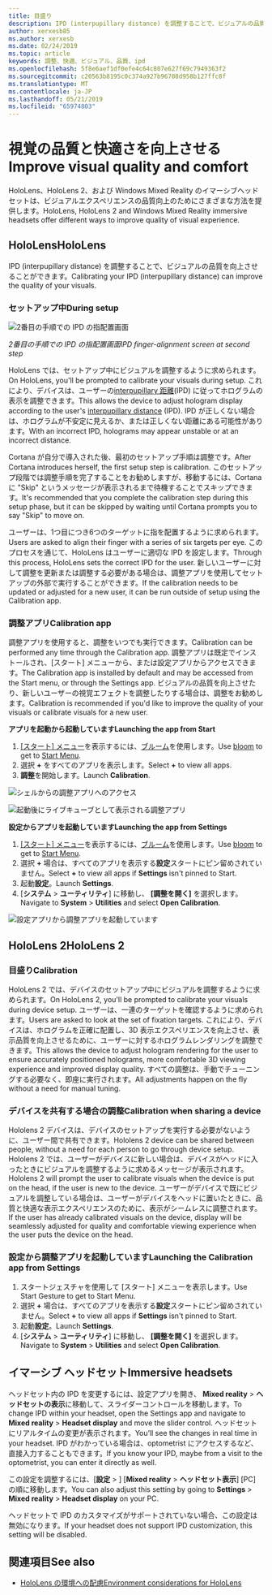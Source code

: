 ```yaml
---
title: 目盛り
description: IPD (interpupillary distance) を調整することで、ビジュアルの品質を向上させることができます。 HoloLens および Windows Mixed Reality イマーシブヘッドセットは、IPD をカスタマイズする方法を提供します。
author: xerxesb85
ms.author: xerxesb
ms.date: 02/24/2019
ms.topic: article
keywords: 調整、快適、ビジュアル、品質、ipd
ms.openlocfilehash: 5f8e6aef1df0efe4c64c807e627f69c7949363f2
ms.sourcegitcommit: c20563b8195c0c374a927b96708d958b127ffc8f
ms.translationtype: MT
ms.contentlocale: ja-JP
ms.lasthandoff: 05/21/2019
ms.locfileid: "65974803"
---
```

# <a name="improve-visual-quality-and-comfort"></a><span data-ttu-id="3b026-105">視覚の品質と快適さを向上させる</span><span class="sxs-lookup"><span data-stu-id="3b026-105">Improve visual quality and comfort</span></span>
<span data-ttu-id="3b026-106">HoloLens、HoloLens 2、および Windows Mixed Reality のイマーシブヘッドセットは、ビジュアルエクスペリエンスの品質向上のためにさまざまな方法を提供します。</span><span class="sxs-lookup"><span data-stu-id="3b026-106">HoloLens, HoloLens 2 and Windows Mixed Reality immersive headsets offer different ways to improve quality of visual experience.</span></span> 

## <a name="hololens"></a><span data-ttu-id="3b026-107">HoloLens</span><span class="sxs-lookup"><span data-stu-id="3b026-107">HoloLens</span></span>

<span data-ttu-id="3b026-108">IPD (interpupillary distance) を調整することで、ビジュアルの品質を向上させることができます。</span><span class="sxs-lookup"><span data-stu-id="3b026-108">Calibrating your IPD (interpupillary distance) can improve the quality of your visuals.</span></span>

### <a name="during-setup"></a><span data-ttu-id="3b026-109">セットアップ中</span><span class="sxs-lookup"><span data-stu-id="3b026-109">During setup</span></span>

![2番目の手順での IPD の指配置画面](images/ipd-finger-alignment-300px.jpg)<br>

<span data-ttu-id="3b026-111">*2番目の手順での IPD の指配置画面*</span><span class="sxs-lookup"><span data-stu-id="3b026-111">*IPD finger-alignment screen at second step*</span></span>

<span data-ttu-id="3b026-112">HoloLens では、セットアップ中にビジュアルを調整するように求められます。</span><span class="sxs-lookup"><span data-stu-id="3b026-112">On HoloLens, you'll be prompted to calibrate your visuals during setup.</span></span> <span data-ttu-id="3b026-113">これにより、デバイスは、ユーザーの[interpupillary 距離](https://en.wikipedia.org/wiki/Interpupillary_distance)(IPD) に従ってホログラムの表示を調整できます。</span><span class="sxs-lookup"><span data-stu-id="3b026-113">This allows the device to adjust hologram display according to the user's [interpupillary distance](https://en.wikipedia.org/wiki/Interpupillary_distance) (IPD).</span></span> <span data-ttu-id="3b026-114">IPD が正しくない場合は、ホログラムが不安定に見えるか、または正しくない距離にある可能性があります。</span><span class="sxs-lookup"><span data-stu-id="3b026-114">With an incorrect IPD, holograms may appear unstable or at an incorrect distance.</span></span>

<span data-ttu-id="3b026-115">Cortana が自分で導入された後、最初のセットアップ手順は調整です。</span><span class="sxs-lookup"><span data-stu-id="3b026-115">After Cortana introduces herself, the first setup step is calibration.</span></span> <span data-ttu-id="3b026-116">このセットアップ段階では調整手順を完了することをお勧めしますが、移動するには、Cortana に "Skip" というメッセージが表示されるまで待機することでスキップできます。</span><span class="sxs-lookup"><span data-stu-id="3b026-116">It's recommended that you complete the calibration step during this setup phase, but it can be skipped by waiting until Cortana prompts you to say "Skip" to move on.</span></span>

<span data-ttu-id="3b026-117">ユーザーは、1つ目につき6つのターゲットに指を配置するように求められます。</span><span class="sxs-lookup"><span data-stu-id="3b026-117">Users are asked to align their finger with a series of six targets per eye.</span></span> <span data-ttu-id="3b026-118">このプロセスを通じて、HoloLens はユーザーに適切な IPD を設定します。</span><span class="sxs-lookup"><span data-stu-id="3b026-118">Through this process, HoloLens sets the correct IPD for the user.</span></span> <span data-ttu-id="3b026-119">新しいユーザーに対して調整を更新または調整する必要がある場合は、調整アプリを使用してセットアップの外部で実行することができます。</span><span class="sxs-lookup"><span data-stu-id="3b026-119">If the calibration needs to be updated or adjusted for a new user, it can be run outside of setup using the Calibration app.</span></span>

### <a name="calibration-app"></a><span data-ttu-id="3b026-120">調整アプリ</span><span class="sxs-lookup"><span data-stu-id="3b026-120">Calibration app</span></span>

<span data-ttu-id="3b026-121">調整アプリを使用すると、調整をいつでも実行できます。</span><span class="sxs-lookup"><span data-stu-id="3b026-121">Calibration can be performed any time through the Calibration app.</span></span> <span data-ttu-id="3b026-122">調整アプリは既定でインストールされ、[スタート] メニューから、または設定アプリからアクセスできます。</span><span class="sxs-lookup"><span data-stu-id="3b026-122">The Calibration app is installed by default and may be accessed from the Start menu, or through the Settings app.</span></span> <span data-ttu-id="3b026-123">ビジュアルの品質を向上させたり、新しいユーザーの視覚エフェクトを調整したりする場合は、調整をお勧めします。</span><span class="sxs-lookup"><span data-stu-id="3b026-123">Calibration is recommended if you'd like to improve the quality of your visuals or calibrate visuals for a new user.</span></span>

<span data-ttu-id="3b026-124">**アプリを起動から起動しています**</span><span class="sxs-lookup"><span data-stu-id="3b026-124">**Launching the app from Start**</span></span>
1. <span data-ttu-id="3b026-125">[[スタート] メニュー](navigating-the-windows-mixed-reality-home.md#start-menu)を表示するには、[ブルーム](gestures.md#bloom)を使用します。</span><span class="sxs-lookup"><span data-stu-id="3b026-125">Use [bloom](gestures.md#bloom) to get to [Start Menu](navigating-the-windows-mixed-reality-home.md#start-menu).</span></span>
2. <span data-ttu-id="3b026-126">選択 **+** をすべてのアプリを表示します。</span><span class="sxs-lookup"><span data-stu-id="3b026-126">Select **+** to view all apps.</span></span>
3. <span data-ttu-id="3b026-127">**調整**を開始します。</span><span class="sxs-lookup"><span data-stu-id="3b026-127">Launch **Calibration**.</span></span>

![シェルからの調整アプリへのアクセス](images/calibration-shell.png)

![起動後にライブキューブとして表示される調整アプリ](images/calibration-livecube-200px.png)

<span data-ttu-id="3b026-130">**設定からアプリを起動しています**</span><span class="sxs-lookup"><span data-stu-id="3b026-130">**Launching the app from Settings**</span></span>
1. <span data-ttu-id="3b026-131">[[スタート] メニュー](navigating-the-windows-mixed-reality-home.md#start-menu)を表示するには、[ブルーム](gestures.md#bloom)を使用します。</span><span class="sxs-lookup"><span data-stu-id="3b026-131">Use [bloom](gestures.md#bloom) to get to [Start Menu](navigating-the-windows-mixed-reality-home.md#start-menu).</span></span>
2. <span data-ttu-id="3b026-132">選択 **+** 場合は、すべてのアプリを表示する**設定**スタートにピン留めされていません。</span><span class="sxs-lookup"><span data-stu-id="3b026-132">Select **+** to view all apps if **Settings** isn't pinned to Start.</span></span>
3. <span data-ttu-id="3b026-133">起動**設定**。</span><span class="sxs-lookup"><span data-stu-id="3b026-133">Launch **Settings**.</span></span>
4. <span data-ttu-id="3b026-134">[**システム** > **ユーティリティ**] に移動し、 **[調整を開く]** を選択します。</span><span class="sxs-lookup"><span data-stu-id="3b026-134">Navigate to **System** > **Utilities** and select **Open Calibration**.</span></span>

![設定アプリから調整アプリを起動しています](images/calibration-settings-500px.jpg)

## <a name="hololens-2"></a><span data-ttu-id="3b026-136">HoloLens 2</span><span class="sxs-lookup"><span data-stu-id="3b026-136">HoloLens 2</span></span>

### <a name="calibration"></a><span data-ttu-id="3b026-137">目盛り</span><span class="sxs-lookup"><span data-stu-id="3b026-137">Calibration</span></span> 

<span data-ttu-id="3b026-138">HoloLens 2 では、デバイスのセットアップ中にビジュアルを調整するように求められます。</span><span class="sxs-lookup"><span data-stu-id="3b026-138">On HoloLens 2, you'll be prompted to calibrate your visuals during device setup.</span></span> <span data-ttu-id="3b026-139">ユーザーは、一連のターゲットを確認するように求められます。</span><span class="sxs-lookup"><span data-stu-id="3b026-139">Users are asked to look at the set of fixation targets.</span></span> <span data-ttu-id="3b026-140">これにより、デバイスは、ホログラムを正確に配置し、3D 表示エクスペリエンスを向上させ、表示品質を向上させるために、ユーザーに対するホログラムレンダリングを調整できます。</span><span class="sxs-lookup"><span data-stu-id="3b026-140">This allows the device to adjust hologram rendering for the user to ensure accurately positioned holograms, more comfortable 3D viewing experience and improved display quality.</span></span> <span data-ttu-id="3b026-141">すべての調整は、手動でチューニングする必要なく、即座に実行されます。</span><span class="sxs-lookup"><span data-stu-id="3b026-141">All adjustments happen on the fly without a need for manual tuning.</span></span> 

### <a name="calibration-when-sharing-a-device"></a><span data-ttu-id="3b026-142">デバイスを共有する場合の調整</span><span class="sxs-lookup"><span data-stu-id="3b026-142">Calibration when sharing a device</span></span> 

<span data-ttu-id="3b026-143">Hololens 2 デバイスは、デバイスのセットアップを実行する必要がないように、ユーザー間で共有できます。</span><span class="sxs-lookup"><span data-stu-id="3b026-143">Hololens 2 device can be shared between people, without a need for each person to go through device setup.</span></span> <span data-ttu-id="3b026-144">Hololens 2 では、ユーザーがデバイスに新しい場合は、デバイスがヘッドに入ったときにビジュアルを調整するように求めるメッセージが表示されます。</span><span class="sxs-lookup"><span data-stu-id="3b026-144">Hololens 2 will prompt the user to calibrate visuals when the device is put on the head, if the user is new to the device.</span></span> <span data-ttu-id="3b026-145">ユーザーがデバイスで既にビジュアルを調整している場合は、ユーザーがデバイスをヘッドに置いたときに、品質と快適な表示エクスペリエンスのために、表示がシームレスに調整されます。</span><span class="sxs-lookup"><span data-stu-id="3b026-145">If the user has already calibrated visuals on the device, display will be seamlessly adjusted for quality and comfortable viewing experience when the user puts the device on the head.</span></span>  

### <a name="launching-the-calibration-app-from-settings"></a><span data-ttu-id="3b026-146">設定から調整アプリを起動しています</span><span class="sxs-lookup"><span data-stu-id="3b026-146">Launching the Calibration app from Settings</span></span>
1. <span data-ttu-id="3b026-147">スタートジェスチャを使用して [スタート] メニューを表示します。</span><span class="sxs-lookup"><span data-stu-id="3b026-147">Use Start Gesture to get to Start Menu.</span></span>
2. <span data-ttu-id="3b026-148">選択 **+** 場合は、すべてのアプリを表示する**設定**スタートにピン留めされていません。</span><span class="sxs-lookup"><span data-stu-id="3b026-148">Select **+** to view all apps if **Settings** isn't pinned to Start.</span></span>
3. <span data-ttu-id="3b026-149">起動**設定**。</span><span class="sxs-lookup"><span data-stu-id="3b026-149">Launch **Settings**.</span></span>
4. <span data-ttu-id="3b026-150">[**システム** > **ユーティリティ**] に移動し、 **[調整を開く]** を選択します。</span><span class="sxs-lookup"><span data-stu-id="3b026-150">Navigate to **System** > **Utilities** and select **Open Calibration**.</span></span>

## <a name="immersive-headsets"></a><span data-ttu-id="3b026-151">イマーシブ ヘッドセット</span><span class="sxs-lookup"><span data-stu-id="3b026-151">Immersive headsets</span></span>

<span data-ttu-id="3b026-152">ヘッドセット内の IPD を変更するには、設定アプリを開き、 **Mixed reality** > **ヘッドセットの表示**に移動して、スライダーコントロールを移動します。</span><span class="sxs-lookup"><span data-stu-id="3b026-152">To change IPD within your headset, open the Settings app and navigate to **Mixed reality** > **Headset display** and move the slider control.</span></span> <span data-ttu-id="3b026-153">ヘッドセットにリアルタイムの変更が表示されます。</span><span class="sxs-lookup"><span data-stu-id="3b026-153">You’ll see the changes in real time in your headset.</span></span> <span data-ttu-id="3b026-154">IPD がわかっている場合は、optometrist にアクセスするなど、直接入力することもできます。</span><span class="sxs-lookup"><span data-stu-id="3b026-154">If you know your IPD, maybe from a visit to the optometrist, you can enter it directly as well.</span></span>

<span data-ttu-id="3b026-155">この設定を調整するには、[**設定** > ] [**Mixed reality** > **ヘッドセット表示**] [PC] の順に移動します。</span><span class="sxs-lookup"><span data-stu-id="3b026-155">You can also adjust this setting by going to **Settings** > **Mixed reality** > **Headset display** on your PC.</span></span>

<span data-ttu-id="3b026-156">ヘッドセットで IPD のカスタマイズがサポートされていない場合、この設定は無効になります。</span><span class="sxs-lookup"><span data-stu-id="3b026-156">If your headset does not support IPD customization, this setting will be disabled.</span></span>

## <a name="see-also"></a><span data-ttu-id="3b026-157">関連項目</span><span class="sxs-lookup"><span data-stu-id="3b026-157">See also</span></span>
* [<span data-ttu-id="3b026-158">HoloLens の環境への配慮</span><span class="sxs-lookup"><span data-stu-id="3b026-158">Environment considerations for HoloLens</span></span>](environment-considerations-for-hololens.md)
